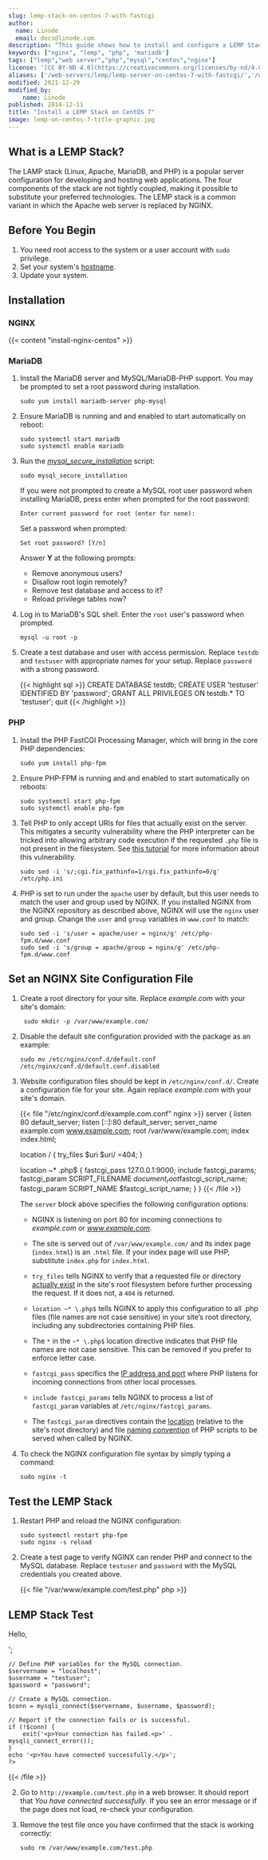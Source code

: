 ```yaml
---
slug: lemp-stack-on-centos-7-with-fastcgi
author:
  name: Linode
  email: docs@linode.com
description: "This guide shows how to install and configure a LEMP Stack (Linux, NGINX, MySQL, and PHP) which is a popular alternative to the LAMP stack on CentOS 7."
keywords: ["nginx", "lemp", "php", 'mariadb']
tags: ["lemp","web server","php","mysql","centos","nginx"]
license: '[CC BY-ND 4.0](https://creativecommons.org/licenses/by-nd/4.0)'
aliases: ['/web-servers/lemp/lemp-server-on-centos-7-with-fastcgi/','/web-servers/lemp/lemp-stack-on-centos-7-with-fastcgi/','/websites/lemp/lemp-server-on-centos-7-with-fastcgi/','/websites/lemp-guides/centos-7/']
modified: 2021-12-29
modified_by:
    name: Linode
published: 2014-12-11
title: "Install a LEMP Stack on CentOS 7"
image: lemp-on-centos-7-title-graphic.jpg
---
```


## What is a LEMP Stack?

The LAMP stack (Linux, Apache, MariaDB, and PHP) is a popular server configuration for developing and hosting web applications. The four components of the stack are not tightly coupled, making it possible to substitute your preferred technologies. The LEMP stack is a common variant in which the Apache web server is replaced by NGINX.

## Before You Begin

1.  You need root access to the system or a user account with `sudo` privilege.
2.  Set your system's [hostname](/docs/getting-started/#setting-the-hostname).
3.  Update your system.

## Installation

### NGINX

{{< content "install-nginx-centos" >}}

### MariaDB

1.  Install the MariaDB server and MySQL/MariaDB-PHP support. You may be prompted to set a root password during installation.

        sudo yum install mariadb-server php-mysql

2.  Ensure MariaDB is running and and enabled to start automatically on reboot:

        sudo systemctl start mariadb
        sudo systemctl enable mariadb

3.  Run the *[mysql_secure_installation](https://mariadb.com/kb/en/library/mysql_secure_installation/)* script:

        sudo mysql_secure_installation

     If you were not prompted to create a MySQL root user password when installing MariaDB, press enter when prompted for the root password:

        Enter current password for root (enter for none):

     Set a password when prompted:

        Set root password? [Y/n]

     Answer **Y** at the following prompts:

     -  Remove anonymous users?
     -  Disallow root login remotely?
     -  Remove test database and access to it?
     -  Reload privilege tables now?

4.  Log in to MariaDB's SQL shell. Enter the `root` user's password when prompted.

        mysql -u root -p

5.  Create a test database and user with access permission. Replace `testdb` and `testuser` with appropriate names for your setup. Replace `password` with a strong password.

    {{< highlight sql >}}
CREATE DATABASE testdb;
CREATE USER 'testuser' IDENTIFIED BY 'password';
GRANT ALL PRIVILEGES ON testdb.* TO 'testuser';
quit
{{< /highlight >}}

### PHP

1.  Install the PHP FastCGI Processing Manager, which will bring in the core PHP dependencies:

        sudo yum install php-fpm

2.  Ensure PHP-FPM is running and and enabled to start automatically on reboots:

        sudo systemctl start php-fpm
        sudo systemctl enable php-fpm

3.  Tell PHP to only accept URIs for files that actually exist on the server. This mitigates a security vulnerability where the PHP interpreter can be tricked into allowing arbitrary code execution if the requested `.php` file is not present in the filesystem. See [this tutorial](https://www.nginx.com/resources/wiki/start/topics/tutorials/config_pitfalls/?highlight=pitfalls#passing-uncontrolled-requests-to-php) for more information about this vulnerability.

        sudo sed -i 's/;cgi.fix_pathinfo=1/cgi.fix_pathinfo=0/g' /etc/php.ini

4.  PHP is set to run under the `apache` user by default, but this user needs to match the user and group used by NGINX. If you installed NGINX from the NGINX repository as described above, NGINX will use the `nginx` user and group. Change the `user` and `group` variables in `www.conf` to match:

        sudo sed -i 's/user = apache/user = nginx/g' /etc/php-fpm.d/www.conf
        sudo sed -i 's/group = apache/group = nginx/g' /etc/php-fpm.d/www.conf

## Set an NGINX Site Configuration File

1. Create a root directory for your site. Replace *example.com* with your site's domain:

        sudo mkdir -p /var/www/example.com/

2.  Disable the default site configuration provided with the package as an example:

        sudo mv /etc/nginx/conf.d/default.conf /etc/nginx/conf.d/default.conf.disabled

3.  Website configuration files should be kept in `/etc/nginx/conf.d/`. Create a configuration file for your site. Again replace *example.com* with your site's domain.

    {{< file "/etc/nginx/conf.d/example.com.conf" nginx >}}
server {
    listen         80 default_server;
    listen         [::]:80 default_server;
    server_name    example.com www.example.com;
    root           /var/www/example.com;
    index          index.html;

    location / {
      try_files $uri $uri/ =404;
    }

    location ~* \.php$ {
      fastcgi_pass 127.0.0.1:9000;
      include         fastcgi_params;
      fastcgi_param   SCRIPT_FILENAME    $document_root$fastcgi_script_name;
      fastcgi_param   SCRIPT_NAME        $fastcgi_script_name;
    }
}
{{< /file >}}

    The `server` block above specifies the following configuration options:

    -  NGINX is listening on port 80 for incoming connections to *example.com* or *www.example.com*.

    -  The site is served out of `/var/www/example.com/` and its index page (`index.html`) is an `.html` file. If your index page will use PHP, substitute `index.php` for `index.html`.

    -  `try_files` tells NGINX to verify that a requested file or directory [actually exist](https://nginx.org/en/docs/http/ngx_http_core_module.html#try_files) in the site's root filesystem before further processing the request. If it does not, a `404` is returned.

    -  `location ~* \.php$` tells NGINX to apply this configuration to all .php files (file names are not case sensitive) in your site’s root directory, including any subdirectories containing PHP files.

    -  The `*` in the `~* \.php$` location directive indicates that PHP file names are not case sensitive. This can be removed if you prefer to enforce letter case.

    -  `fastcgi_pass` specifics the [IP address and port](https://nginx.org/en/docs/http/ngx_http_fastcgi_module.html#fastcgi_pass) where PHP listens for incoming connections from other local processes.

    -  `include fastcgi_params` tells NGINX to process a list of `fastcgi_param` variables at `/etc/nginx/fastcgi_params`.

    -  The `fastcgi_param` directives contain the [location](https://nginx.org/en/docs/http/ngx_http_fastcgi_module.html#variables) (relative to the site's root directory) and file [naming convention](https://nginx.org/en/docs/http/ngx_http_fastcgi_module.html#fastcgi_index) of PHP scripts to be served when called by NGINX.

4.  To check the NGINX configuration file syntax by simply typing a command:

        sudo nginx -t

## Test the LEMP Stack

1.  Restart PHP and reload the NGINX configuration:

        sudo systemctl restart php-fpm
        sudo nginx -s reload

2.  Create a test page to verify NGINX can render PHP and connect to the MySQL database. Replace `testuser` and `password`  with the MySQL credentials you created above.

    {{< file "/var/www/example.com/test.php" php >}}
<html>
<head>
    <h2>LEMP Stack Test</h2>
</head>
    <body>
    <?php echo '<p>Hello,</p>';

    // Define PHP variables for the MySQL connection.
    $servername = "localhost";
    $username = "testuser";
    $password = "password";

    // Create a MySQL connection.
    $conn = mysqli_connect($servername, $username, $password);

    // Report if the connection fails or is successful.
    if (!$conn) {
        exit('<p>Your connection has failed.<p>' .  mysqli_connect_error());
    }
    echo '<p>You have connected successfully.</p>';
    ?>
</body>
</html>
{{< /file >}}

2.  Go to `http://example.com/test.php` in a web browser. It should report that *You have connected successfully*. If you see an error message or if the page does not load, re-check your configuration.

3.  Remove the test file once you have confirmed that the stack is working correctly:

        sudo rm /var/www/example.com/test.php
